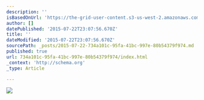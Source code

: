 ```yaml
---
description: ''
isBasedOnUrl: 'https://the-grid-user-content.s3-us-west-2.amazonaws.com/395a4442-e932-4a0c-8006-a385c7cd44dc.jpg'
author: []
datePublished: '2015-07-22T23:07:56.670Z'
title: ''
dateModified: '2015-07-22T23:07:56.670Z'
sourcePath: _posts/2015-07-22-734a101c-95fa-41bc-997e-80b54379f974.md
published: true
url: 734a101c-95fa-41bc-997e-80b54379f974/index.html
_context: 'http://schema.org'
_type: Article

---
```

![](https://the-grid-user-content.s3-us-west-2.amazonaws.com/395a4442-e932-4a0c-8006-a385c7cd44dc.jpg)